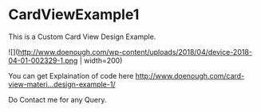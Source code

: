 # CardViewExample1
This is a Custom Card View Design Example.

![](http://www.doenough.com/wp-content/uploads/2018/04/device-2018-04-01-002329-1.png | width=200)

You can get Explaination of code here http://www.doenough.com/card-view-materi…design-example-1/

Do Contact me for any Query.
